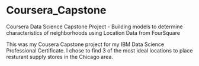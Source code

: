 # Coursera_Capstone
Coursera Data Science Capstone Project - Building models to determine characteristics of neighborhoods using Location Data from FourSquare

This was my Cousera Capstone project for my IBM Data Science Professional Certificate. I chose to find 3 of the most ideal locations to place resturant supply stores in the Chicago area.
